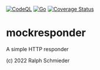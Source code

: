 [![CodeQL](https://github.com/rschmied/mockresponder/actions/workflows/codeql.yml/badge.svg)](https://github.com/rschmied/mockresponder/actions/workflows/codeql.yml) [![Go](https://github.com/rschmied/mockresponder/actions/workflows/go.yml/badge.svg)](https://github.com/rschmied/mockresponder/actions/workflows/go.yml) [![Coverage Status](https://coveralls.io/repos/github/rschmied/mockresponder/badge.svg?branch=main)](https://coveralls.io/github/rschmied/mockresponder?branch=main)

# mockresponder

A simple HTTP responder

(c) 2022 Ralph Schmieder


